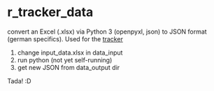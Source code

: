 # r_tracker_data

convert an Excel (.xlsx) via Python 3 (openpyxl, json) to JSON format (german specifics). Used for the [tracker](https://github.com/anneKoethke/tracker)

1. change input_data.xlsx in data_input
2. run python (not yet self-running)
3. get new JSON from data_output dir 

Tada! :D

